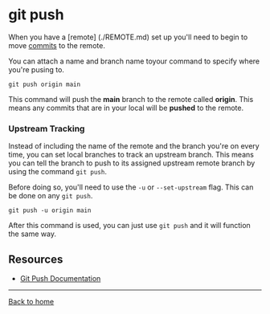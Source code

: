 # git push

When you have a [remote] (./REMOTE.md) set up you'll need to begin to move [commits](./COMMIT.md) to the remote.

You can attach a name and branch name toyour command to specify where you're pusing to.

```
git push origin main
```

This command will push the **main** branch to the remote called **origin**. This means any commits that are in your local will be **pushed** to the remote.

### Upstream Tracking

Instead of including the name of the remote and the branch you're on every time, you can set local branches to track an upstream branch. This means you can tell the branch to push to its assigned upstream remote branch by using the command `git push`.

Before doing so, you'll need to use the `-u` or `--set-upstream` flag. This can be done on any `git push`.

```
git push -u origin main
```

After this command is used, you can just use `git push` and it will function the same way.

## Resources

- [Git Push Documentation](http://git-scm.com/docs/git-push)

---

[Back to home](../README.md)